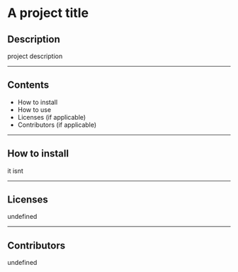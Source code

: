 # A project title
## Description
project description
***
## Contents
- How to install
- How to use
- Licenses (if applicable)
- Contributors (if applicable) 
***
## How to install 
it isnt
***
## Licenses
undefined
***
## Contributors
undefined
